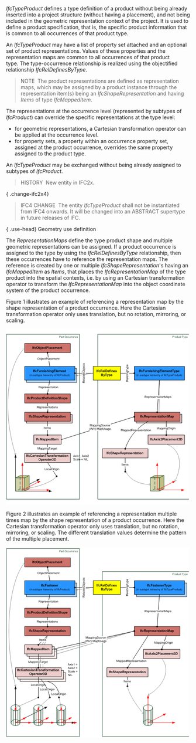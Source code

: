 ﻿_IfcTypeProduct_ defines a type definition of a product without being already inserted into a project structure (without having a placement), and not being included in the geometric representation context of the project. It is used to define a product specification, that is, the specific product information that is common to all occurrences of that product type.

An _IfcTypeProduct_ may have a list of property set attached and an optional set of product representations. Values of these properties and the representation maps are common to all occurrences of that product type. The type-occurrence relationship is realized using the objectified relationship _IfcRelDefinesByType_.

> NOTE&nbsp; The product representations are defined as representation maps, which may be assigned by a product instance through the representation item(s) being an _IfcShapeRepresentation_ and having _Items_ of type _IfcMappedItem_.

The representations at the occurrence level (represented by subtypes of _IfcProduct_) can override the specific representations at the type level:

* for geometric representations, a Cartesian transformation operator can be applied at the occurrence level.
* for property sets, a property within an occurrence property set, assigned at the product occurrence, overrides the same property assigned to the product type.

An _IfcTypeProduct_ may be exchanged without being already assigned to subtypes of _IfcProduct_.

> HISTORY&nbsp; New entity in IFC2x.

{ .change-ifc2x4}
> IFC4 CHANGE&nbsp; The entity _IfcTypeProduct_ shall not be instantiated from IFC4 onwards. It will be changed into an ABSTRACT supertype in future releases of IFC.

{ .use-head}
Geometry use definition

The _RepresentationMaps_ define the type product shape and multiple geometric representations can be assigned. If a product occurrence is assigned to the type by using the _IfcRelDefinesByType_ relationship, then these occurrences have to reference the representation maps. The reference is created by one or multiple _IfcShapeRepresentation_'s having an _IfcMappedItem_ as _Items_, that places the _IfcRepresentationMap_ of the type product into the spatial contexts, i.e. by using an Cartesian transformation operator to transform the _IfcRepresentationMap_ into the object coordinate system of the product occurrence.

Figure 1 illustrates an example of referencing a representation map by the shape representation of a product occurrence. Here the Cartesian transformation operator only uses translation, but no rotation, mirroring, or scaling.

!["representation map"](../../../../../../figures/ifctypeproduct_representationmap-1.png "Figure 1 &mdash; Product type geometry with single placement")

Figure 2 illustrates an example of referencing a representation multiple times map by the shape representation of a product occurrence. Here the Cartesian transformation operator only uses translation, but no rotation, mirroring, or scaling. The different translation values determine the pattern of the multiple placement.

!["representation map"](../../../../../../figures/ifctypeproduct_representationmap-2.png "Figure 2 &mdash; Product type geometry with multiple placement")

